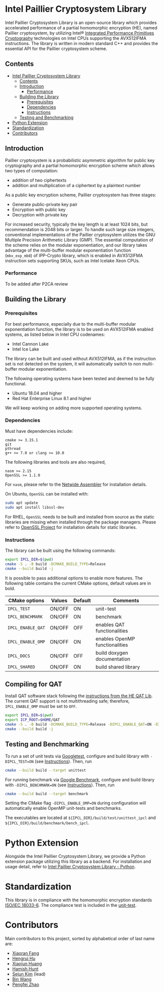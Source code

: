 # Intel Paillier Cryptosystem Library
Intel Paillier Cryptosystem Library is an open-source library which provides accelerated performance of a partial homomorphic encryption (HE), named Paillier cryptosystem, by utilizing Intel® [Integrated Performance Primitives Cryptography](https://github.com/intel/ipp-crypto) technologies on Intel CPUs supporting the AVX512IFMA instructions. The library is written in modern standard C++ and provides the essential API for the Paillier cryptosystem scheme.

## Contents
- [Intel Paillier Cryptosystem Library](#intel-paillier-cryptosystem-library)
  - [Contents](#contents)
  - [Introduction](#introduction)
    - [Performance](#performance)
  - [Building the Library](#building-the-library)
    - [Prerequisites](#prerequisites)
    - [Dependencies](#dependencies)
    - [Instructions](#instructions)
  - [Testing and Benchmarking](#testing-and-benchmarking)
- [Python Extension](#python-extension)
- [Standardization](#standardization)
- [Contributors](#contributors)

## Introduction
Paillier cryptosystem is a probabilistic asymmetric algorithm for public key cryptography and a partial homomorphic encryption scheme which allows two types of computation:
- addition of two ciphertexts
- addition and multiplication of a ciphertext by a plaintext number

As a public key encryption scheme, Paillier cryptosystem has three stages:

 - Generate public-private key pair
 - Encryption with public key
 - Decryption with private key

For increased security, typically the key length is at least 1024 bits, but recommendation is 2048 bits or larger. To handle such large size integers, conventional implementations of the Paillier cryptosystem utilizes the GNU Multiple Precision Arithmetic Library (GMP). The essential computation of the scheme relies on the modular exponentiation, and our library takes advantage of the multi-buffer modular exponentiation function (```mbx_exp_mb8```) of IPP-Crypto library, which is enabled in AVX512IFMA instruction sets supporting SKUs, such as Intel Icelake Xeon CPUs.

### Performance
To be added after P2CA review
## Building the Library
### Prerequisites
For best performance, especially due to the multi-buffer modular exponentiation function, the library is to be used on AVX512IFMA enabled systems, as listed below in Intel CPU codenames:
 - Intel Cannon Lake
 - Intel Ice Lake

The library can be built and used without AVX512IFMA, as if the instruction set is not detected on the system, it will automatically switch to non multi-buffer modular exponentiation.

The following operating systems have been tested and deemed to be fully functional.
  - Ubuntu 18.04 and higher
  - Red Hat Enterprise Linux 8.1 and higher

We will keep working on adding more supported operating systems.
### Dependencies
Must have dependencies include:
```
cmake >= 3.15.1
git
pthread
g++ >= 7.0 or clang >= 10.0
```

The following libraries and tools are also required,
```
nasm >= 2.15
OpenSSL >= 1.1.0
```

For ```nasm```, please refer to the [Netwide Assembler](https://nasm.us/) for installation details.

On Ubuntu, ```OpenSSL``` can be installed with:
```bash
sudo apt update
sudo apt install libssl-dev
```
For RHEL, ```OpenSSL``` needs to be built and installed from source as the static libraries are missing when installed through the package managers. Please refer to [OpenSSL Project](https://github.com/openssl/openssl) for installation details for static libraries.

### Instructions
The library can be built using the following commands:
```bash
export IPCL_DIR=$(pwd)
cmake -S . -B build -DCMAKE_BUILD_TYPE=Release
cmake --build build -j
```

It is possible to pass additional options to enable more features. The following table contains the current CMake options, default values are in bold.

| CMake options           | Values    | Default | Comments                            |
|-------------------------|-----------|---------|-------------------------------------|
|`IPCL_TEST`              | ON/OFF    | ON      | unit-test                           |
|`IPCL_BENCHMARK`         | ON/OFF    | ON      | benchmark                           |
|`IPCL_ENABLE_QAT`        | ON/OFF    | OFF     | enables QAT functionalities         |
|`IPCL_ENABLE_OMP`        | ON/OFF    | ON      | enables OpenMP functionalities      |
|`IPCL_DOCS`              | ON/OFF    | OFF     | build doxygen documentation         |
|`IPCL_SHARED`            | ON/OFF    | ON      | build shared library                |

## Compiling for QAT

Install QAT software stack following the [instructions from the HE QAT Lib](https://github.com/intel-sandbox/libraries.security.cryptography.homomorphic-encryption.glade.project-destiny/tree/development#installing-qat-software-stack). The current QAT support is not multithreading safe; therefore, `IPCL_ENABLE_OMP` must be set to `OFF`.

```bash
export IPCL_DIR=$(pwd)
export ICP_ROOT=$HOME/QAT
cmake -S . -B build -DCMAKE_BUILD_TYPE=Release -DIPCL_ENABLE_QAT=ON -DIPCL_ENABLE_OMP=OFF
cmake --build build -j
```

## Testing and Benchmarking
To run a set of unit tests via [Googletest](https://github.com/google/googletest), configure and build library with `-DIPCL_TEST=ON` (see [Instructions](#instructions)).
Then, run
```bash
cmake --build build --target unittest
```

For running benchmark via [Google Benchmark](https://github.com/google/benchmark), configure and build library with `-DIPCL_BENCHMARK=ON` (see [Instructions](#instructions)).
Then, run
```bash
cmake --build build --target benchmark
```
Setting the CMake flag ```-DIPCL_ENABLE_OMP=ON``` during configuration will automatically enable OpenMP unit-tests and benchmarks.

The executables are located at `${IPCL_DIR}/build/test/unittest_ipcl` and `${IPCL_DIR}/build/benchmark/bench_ipcl`.

# Python Extension
Alongside the Intel Paillier Cryptosystem Library, we provide a Python extension package utilizing this library as a backend. For installation and usage detail, refer to [Intel Paillier Cryptosystem Library - Python](https://github.com/intel-sandbox/libraries.security.cryptography.homomorphic-encryption.glade.pailliercryptolib-python).

# Standardization
This library is in compliance with the homomorphic encryption standards [ISO/IEC 18033-6](https://www.iso.org/standard/67740.html).
The compliance test is included in the [unit-test](https://github.com/intel-sandbox/libraries.security.cryptography.homomorphic-encryption.glade.pailliercryptolib/blob/main/test/test_cryptography.cpp#L112-L256).

# Contributors
Main contributors to this project, sorted by alphabetical order of last name are:
  - [Xiaoran Fang](https://github.com/fangxiaoran)
  - [Hengrui Hu](https://github.com/hhr293)
  - [Xiaojun Huang](https://github.com/xhuan28)
  - [Hamish Hunt](https://github.com/hamishun)
  - [Sejun Kim](https://github.com/skmono) (lead)
  - [Bin Wang](https://github.com/bwang30)
  - [Pengfei Zhao](https://github.com/justalittlenoob)
